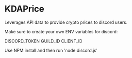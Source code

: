 # KDAPrice
 Leverages API data to provide crypto prices to discord users.

Make sure to create your own ENV variables for discord:

DISCORD_TOKEN
GUILD_ID
CLIENT_ID

Use NPM install and then run 'node discord.js'
